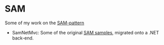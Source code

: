 # SAM

Some of my work on the [SAM-pattern](http://sam.js.org)

* SamNetMvc: Some of the original [SAM samples](https://github.com/jdubray/sam-samples/), migrated onto a .NET back-end.